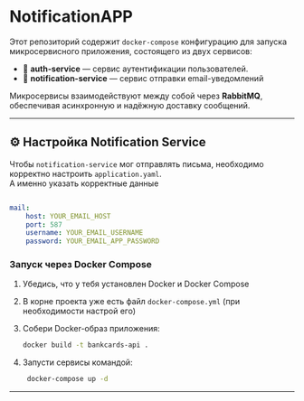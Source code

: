 # NotificationAPP
Этот репозиторий содержит `docker-compose` конфигурацию для запуска микросервисного приложения, состоящего из двух сервисов:

- 🔐 **auth-service** — сервис аутентификации пользователей.
- 📧 **notification-service** — сервис отправки email-уведомлений

Микросервисы взаимодействуют между собой через **RabbitMQ**, обеспечивая асинхронную и надёжную доставку сообщений.

---

## ⚙️ Настройка Notification Service

Чтобы `notification-service` мог отправлять письма, необходимо корректно настроить `application.yaml`.  
А именно указать корректные данные 
```yaml

mail:
    host: YOUR_EMAIL_HOST
    port: 587
    username: YOUR_EMAIL_USERNAME
    password: YOUR_EMAIL_APP_PASSWORD

```
### Запуск через Docker Compose

1. Убедись, что у тебя установлен Docker и Docker Compose
2. В корне проекта уже есть файл `docker-compose.yml` (при необходимости настрой его)
3. Собери Docker-образ приложения:

   ```bash
   docker build -t bankcards-api .
4. Запусти сервисы командой:
   ```bash
    docker-compose up -d
---